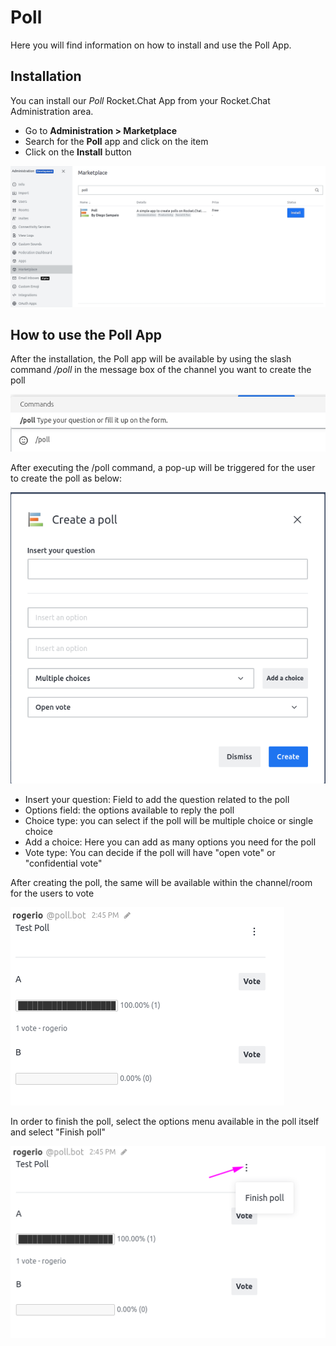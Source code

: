 # Poll

Here you will find information on how to install and use the Poll App.

## Installation

You can install our _Poll_ Rocket.Chat App from your Rocket.Chat Administration area.

* Go to **Administration &gt; Marketplace**
* Search for the **Poll** app and click on the item
* Click on the **Install** button

![](../../.gitbook/assets/imagePoll1.png)

## How to use the Poll App

After the installation, the Poll app will be available by using the slash command _/poll_ in the message box of the channel you want to create the poll

![](../../.gitbook/assets/imagePoll2.png)

After executing the /poll command, a pop-up will be triggered for the user to create the poll as below:

![](../../.gitbook/assets/imagePoll3.png)

* Insert your question: Field to add the question related to the poll
* Options field: the options available to reply the poll
* Choice type: you can select if the poll will be multiple choice or single choice
* Add a choice: Here you can add as many options you need for the poll
* Vote type: You can decide if the poll will have "open vote" or "confidential vote"

After creating the poll, the same will be available within the channel/room for the users to vote

![](../../.gitbook/assets/imagePoll4.png)

In order to finish the poll, select the options menu available in the poll itself and select "Finish poll"

![](../../.gitbook/assets/imagePoll5.png)


